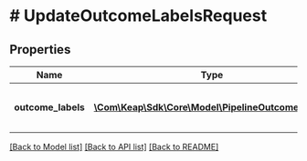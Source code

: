 # # UpdateOutcomeLabelsRequest

## Properties

Name | Type | Description | Notes
------------ | ------------- | ------------- | -------------
**outcome_labels** | [**\Com\Keap\Sdk\Core\Model\PipelineOutcomeLabel[]**](PipelineOutcomeLabel.md) | List of outcome labels to be updated. |

[[Back to Model list]](../../README.md#models) [[Back to API list]](../../README.md#endpoints) [[Back to README]](../../README.md)
